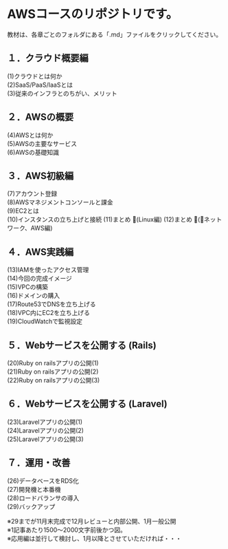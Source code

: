 # AWSコースのリポジトリです。

教材は、各章ごとのフォルダにある「.md」ファイルをクリックしてください。

## １．クラウド概要編

(1)クラウドとは何か  
(2)SaaS/PaaS/IaaSとは  
(3)従来のインフラとのちがい、メリット

## ２．AWSの概要

(4)AWSとは何か  
(5)AWSの主要なサービス  
(6)AWSの基礎知識  

## ３．AWS初級編

(7)アカウント登録  
(8)AWSマネジメントコンソールと課金  
(9)EC2とは  
(10)インスタンスの立ち上げと接続 
(11)まとめ (Linux編) 
(12)まとめ (ネットワーク、AWS編)

## ４．AWS実践編

(13)IAMを使ったアクセス管理  
(14)今回の完成イメージ  
(15)VPCの構築  
(16)ドメインの購入  
(17)Route53でDNSを立ち上げる  
(18)VPC内にEC2を立ち上げる  
(19)CloudWatchで監視設定  

## ５．Webサービスを公開する (Rails)

(20)Ruby on railsアプリの公開(1)  
(21)Ruby on railsアプリの公開(2)  
(22)Ruby on railsアプリの公開(3)  

## ６．Webサービスを公開する (Laravel)

(23)Laravelアプリの公開(1)  
(24)Laravelアプリの公開(2)  
(25)Laravelアプリの公開(3)  

## ７．運用・改善

(26)データベースをRDS化  
(27)開発機と本番機  
(28)ロードバランサの導入  
(29)バックアップ  

※29までが11月末完成で12月レビューと内部公開、1月一般公開  
※1記事あたり1500〜2000文字前後かつ図。  
※応用編は並行して検討し、1月以降とさせていただければ・・・  

